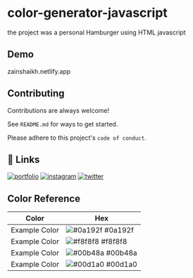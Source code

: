 # color-generator-javascript
the project was a personal Hamburger using 
HTML javascript


## Demo

zainshaikh.netlify.app


## Contributing

Contributions are always welcome!

See `README.md` for ways to get started.

Please adhere to this project's `code of conduct`.


## 🔗 Links
[![portfolio](https://img.shields.io/badge/my_portfolio-000?style=for-the-badge&logo=ko-fi&logoColor=white)](https://zainshaikh.netlify.app/)
[![instagram](https://img.shields.io/badge/instagram-0A66C2?style=for-the-badge&logo=instagram&logoColor=white)](https://instagram.com/zain_rl9?igshid=NGVhN2U2NjQ0Yg==/)
[![twitter](https://img.shields.io/badge/twitter-1DA1F2?style=for-the-badge&logo=twitter&logoColor=white)](https://x.com/SamKhan01879818?t=-68YITvYyYJumzeMfyJTcW&s09/)


## Color Reference

| Color             | Hex                                                                |
| ----------------- | ------------------------------------------------------------------ |
| Example Color | ![#0a192f](https://via.placeholder.com/10/0a192f?text=+) #0a192f |
| Example Color | ![#f8f8f8](https://via.placeholder.com/10/f8f8f8?text=+) #f8f8f8 |
| Example Color | ![#00b48a](https://via.placeholder.com/10/00b48a?text=+) #00b48a |
| Example Color | ![#00d1a0](https://via.placeholder.com/10/00b48a?text=+) #00d1a0 |

